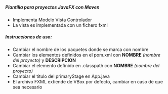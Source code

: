 ##### Plantilla para proyectos JavaFX con Maven
- Implementa Modelo Vista Controlador
- La vista es implementada con un fichero fxml

##### Instrucciones de uso:
- Cambiar el nombre de los paquetes donde se marca con nombre
- Cambiar los elementos definidos en el pom.xml con **NOMBRE** _(nombre del proyecto)_ y **DESCRIPCION**
- Cambiar el elemento definido en .classpath con **NOMBRE** _(nombre del proyecto)_
- Cambiar el título del primaryStage en App.java
- El archivo FXML extiende de VBox por defecto, cambiar en caso de que sea necesario
